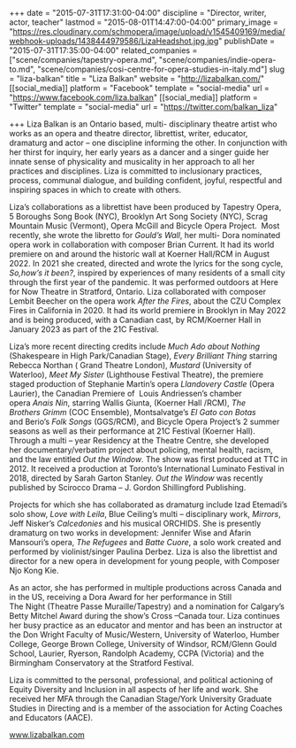 +++
date = "2015-07-31T17:31:00-04:00"
discipline = "Director, writer, actor, teacher"
lastmod = "2015-08-01T14:47:00-04:00"
primary_image = "https://res.cloudinary.com/schmopera/image/upload/v1545409169/media/webhook-uploads/1438444979586/LizaHeadshot.jpg.jpg"
publishDate = "2015-07-31T17:35:00-04:00"
related_companies = ["scene/companies/tapestry-opera.md", "scene/companies/indie-opera-to.md", "scene/companies/cosi-centre-for-opera-studies-in-italy.md"]
slug = "liza-balkan"
title = "Liza Balkan"
website = "http://lizabalkan.com/"
[[social_media]]
platform = "Facebook"
template = "social-media"
url = "https://www.facebook.com/liza.balkan"
[[social_media]]
platform = "Twitter"
template = "social-media"
url = "https://twitter.com/balkan_liza"

+++
Liza Balkan is an Ontario based, multi- disciplinary theatre artist who works as an opera and theatre director, librettist, writer, educator, dramaturg and actor – one discipline informing the other. In conjunction with her thirst for inquiry, her early years as a dancer and a singer guide her innate sense of physicality and musicality in her approach to all her practices and disciplines. Liza is committed to inclusionary practices, process, communal dialogue, and building confident, joyful, respectful and inspiring spaces in which to create with others.

Liza’s collaborations as a librettist have been produced by Tapestry Opera, 5 Boroughs Song Book (NYC), Brooklyn Art Song Society (NYC), Scrag Mountain Music (Vermont), Opera McGill and Bicycle Opera Project.  Most recently, she wrote the libretto for _Gould’s Wall_, her multi- Dora nominated opera work in collaboration with composer Brian Current. It had its world premiere on and around the historic wall at Koerner Hall/RCM in August 2022. In 2021 she created, directed and wrote the lyrics for the song cycle, _So,how’s it been?_, inspired by experiences of many residents of a small city through the first year of the pandemic. It was performed outdoors at Here for Now Theatre in Stratford, Ontario. Liza collaborated with composer Lembit Beecher on the opera work _After the Fires_, about the CZU Complex Fires in California in 2020. It had its world premiere in Brooklyn in May 2022 and is being produced, with a Canadian cast, by RCM/Koerner Hall in January 2023 as part of the 21C Festival.

Liza’s more recent directing credits include _Much Ado about Nothing_ (Shakespeare in High Park/Canadian Stage), _Every Brilliant Thing_ starring Rebecca Northan ( Grand Theatre London), _Mustard_ (University of Waterloo), _Meet My Sister_ (Lighthouse Festival Theatre), the premiere staged production of Stephanie Martin’s opera _Llandovery Castle_ (Opera Laurier), the Canadian Premiere of  Louis Andriessen’s chamber opera _Anais Nin_, starring Wallis Giunta, (Koerner Hall /RCM), _The Brothers Grimm_ (COC Ensemble), Montsalvatge’s _El Gato con Botas_ and Berio’s _Folk Songs_ (GGS/RCM), and Bicycle Opera Project’s 2 summer seasons as well as their performance at 21C Festival (Koerner Hall). Through a multi – year Residency at the Theatre Centre, she developed her documentary/verbatim project about policing, mental health, racism, and the law entitled _Out the Window_. The show was first produced at TTC in 2012. It received a production at Toronto’s International Luminato Festival in 2018, directed by Sarah Garton Stanley. _Out the Window_ was recently published by Scirocco Drama – J. Gordon Shillingford Publishing.

Projects for which she has collaborated as dramaturg include Izad Etemadi’s solo show, _Love with Leila_, Blue Ceiling’s multi – disciplinary work, _Mirrors_, Jeff Nisker’s _Calcedonies_ and his musical ORCHIDS. She is presently dramaturg on two works in development: Jennifer Wise and Afarin Mansouri’s opera, _The Refugees_ and _Batte Cuore_, a solo work created and performed by violinist/singer Paulina Derbez. Liza is also the librettist and director for a new opera in development for young people, with Composer Njo Kong Kie.

As an actor, she has performed in multiple productions across Canada and in the US, receiving a Dora Award for her performance in Still The Night (Theatre Passe Muraille/Tapestry) and a nomination for Calgary’s Betty Mitchel Award during the show’s Cross –Canada tour. Liza continues her busy practice as an educator and mentor and has been an instructor at the Don Wright Faculty of Music/Western, University of Waterloo, Humber College, George Brown College, University of Windsor, RCM/Glenn Gould School, Laurier, Ryerson, Randolph Academy, CCPA (Victoria) and the Birmingham Conservatory at the Stratford Festival.

Liza is committed to the personal, professional, and political actioning of Equity Diversity and Inclusion in all aspects of her life and work. She received her MFA through the Canadian Stage/York University Graduate Studies in Directing and is a member of the association for Acting Coaches and Educators (AACE).

www.lizabalkan.com